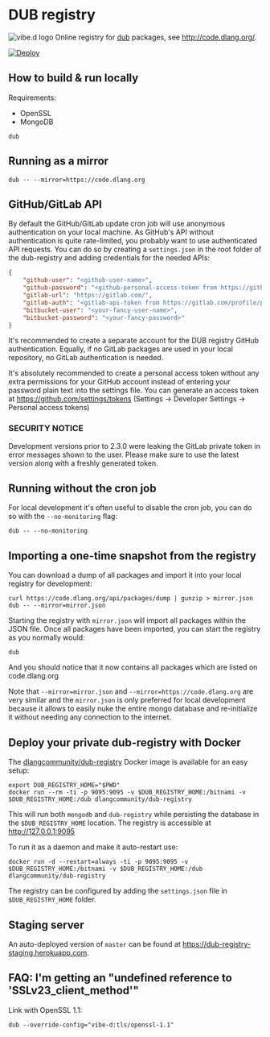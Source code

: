 DUB registry
============

![vibe.d logo](public/images/logo-small.png) Online registry for [dub](https://github.com/dlang/dub/) packages, see <http://code.dlang.org/>.

[![Deploy](https://www.herokucdn.com/deploy/button.png)](https://www.heroku.com/deploy?template=https://github.com/dlang/dub-registry)

How to build & run locally
--------------------------

Requirements:
- OpenSSL
- MongoDB

```
dub
```

Running as a mirror
-------------------

```
dub -- --mirror=https://code.dlang.org
```

GitHub/GitLab API
-----------------

By default the GitHub/GitLab update cron job will use anonymous authentication on your local machine. As GitHub's API without authentication is quite rate-limited, you probably want to use authenticated API requests.
You can do so by creating a `settings.json` in the root folder of the dub-registry and adding credentials for the needed APIs:

```json
{
	"github-user": "<github-user-name>",
	"github-password": "<github-personal-access-token from https://github.com/settings/tokens>",
	"gitlab-url": "https://gitlab.com/",
	"gitlab-auth": "<gitlab-api-token from https://gitlab.com/profile/personal_access_tokens>",
	"bitbucket-user": "<your-fancy-user-name>",
	"bitbucket-password": "<your-fancy-password>"
}
```

It's recommended to create a separate account for the DUB registry GitHub authentication. Equally, if no GitLab packages are used in your local repository, no GitLab authentication is needed.

It's absolutely recommended to create a personal access token without any extra permissions for your GitHub account instead of entering your password plain text into the settings file. You can generate an access token at https://github.com/settings/tokens (Settings -> Developer Settings -> Personal access tokens)

### SECURITY NOTICE

Development versions prior to 2.3.0 were leaking the GitLab private token in error messages shown to the user. Please make sure to use the latest version along with a freshly generated token.

Running without the cron job
----------------------------

For local development it's often useful to disable the cron job, you can do so with the `--no-monitoring` flag:

```
dub -- --no-monitoring
```

Importing a one-time snapshot from the registry
-----------------------------------------------

You can download a dump of all packages and import it into your local registry for development:

```
curl https://code.dlang.org/api/packages/dump | gunzip > mirror.json
dub -- --mirror=mirror.json
```

Starting the registry with `mirror.json` will import all packages within the JSON file.
Once all packages have been imported, you can start the registry as you normally would:

```
dub
```

And you should notice that it now contains all packages which are listed on code.dlang.org

Note that `--mirror=mirror.json` and `--mirror=https://code.dlang.org` are very similar and the `mirror.json` is only preferred for local development because it allows to easily nuke the entire mongo database and re-initialize it without needing any connection to the internet.

Deploy your private dub-registry with Docker
--------------------------------------------

The [dlangcommunity/dub-registry](https://hub.docker.com/r/dlangcommunity/dub-registry/) Docker image is available for an easy setup:

```
export DUB_REGISTRY_HOME="$PWD"
docker run --rm -ti -p 9095:9095 -v $DUB_REGISTRY_HOME:/bitnami -v $DUB_REGISTRY_HOME:/dub dlangcommunity/dub-registry
```

This will run both `mongodb` and `dub-registry` while persisting the database in the `$DUB_REGISTRY_HOME` location. The registry is accessible at http://127.0.0.1:9095

To run it as a daemon and make it auto-restart use:

```
docker run -d --restart=always -ti -p 9095:9095 -v $DUB_REGISTRY_HOME:/bitnami -v $DUB_REGISTRY_HOME:/dub dlangcommunity/dub-registry
```

The registry can be configured by adding the `settings.json` file in `$DUB_REGISTRY_HOME` folder.

Staging server
--------------

An auto-deployed version of `master` can be found at https://dub-registry-staging.herokuapp.com.

FAQ: I'm getting an "undefined reference to 'SSLv23_client_method'"
-------------------------------------------------------------------

Link with OpenSSL 1.1:

```
dub --override-config="vibe-d:tls/openssl-1.1"
```

